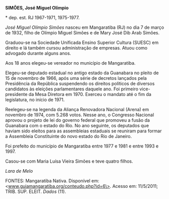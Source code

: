 **SIMÕES, José Miguel Olímpio**

\* dep. est. RJ 1967-1971, 1975-1977.

*José Miguel Olímpio Simões* nasceu em Mangaratiba (RJ) no dia 7 de
março de 1932, filho de Olímpio Miguel Simões e de Mary José Dib Arab
Simões.

Graduou-se na Sociedade Unificada Ensino Superior Cultura (SUESC) em
direito e lá também cursou administração de empresas. Atuou como
advogado durante alguns anos.

Aos 18 anos elegeu-se vereador no município de Mangaratiba.

Elegeu-se deputado estadual no antigo estado da Guanabara no pleito de
15 de novembro de 1966, após uma série de decretos lançados pela
Presidência da República suspendendo os direitos políticos de diversos
candidatos às eleições parlamentares daquele ano. Foi primeiro
vice-presidente da Mesa Diretora em 1970. Exerceu o mandato até o fim da
legislatura, no início de 1971.

Reelegeu-se na legenda da Aliança Renovadora Nacional (Arena) em
novembro de 1974, com 5.268 votos. Nesse ano, o Congresso Nacional
aprovou o projeto de lei do governo federal que promoveu a fusão da
Guanabara com o estado do Rio. No ano seguinte, os deputados que haviam
sido eleitos para as assembleias estaduais se reuniram para formar a
Assembleia Constituinte do novo estado do Rio de Janeiro.

Foi prefeito do município de Mangaratiba entre 1977 e 1981 e entre 1993
e 1997.

Casou-se com Maria Luísa Vieira Simões e teve quatro filhos.

*Lara de Melo*

FONTES: Mangaratiba Nativa. Disponível em:
\<www.guiamangaratiba.org/conteudo.php?id=6\>. Acesso em: 11/5/2011;
TRIB. SUP. ELEIT. *Dados* (11).
